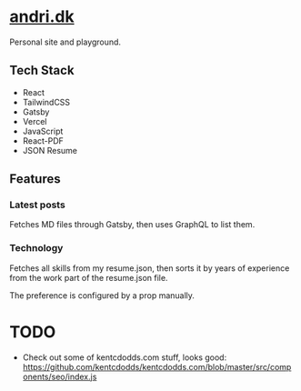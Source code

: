 # [andri.dk](https://www.andri.dk)

Personal site and playground.

## Tech Stack

- React
- TailwindCSS
- Gatsby
- Vercel
- JavaScript
- React-PDF
- JSON Resume

## Features

### Latest posts

Fetches MD files through Gatsby, then uses GraphQL to list them.

### Technology

Fetches all skills from my resume.json, then sorts it by years of experience from the work part of the resume.json file.

The preference is configured by a prop manually.

# TODO

- Check out some of kentcdodds.com stuff, looks good: https://github.com/kentcdodds/kentcdodds.com/blob/master/src/components/seo/index.js
